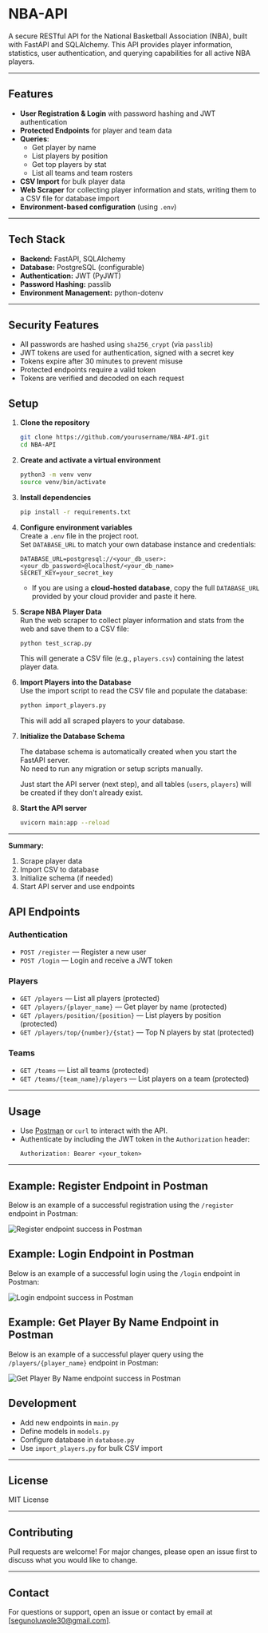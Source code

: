 # NBA-API

A secure RESTful API for the National Basketball Association (NBA), built with FastAPI and SQLAlchemy. This API provides player information, statistics, user authentication, and querying capabilities for all active NBA players.

---

## Features

- **User Registration & Login** with password hashing and JWT authentication
- **Protected Endpoints** for player and team data
- **Queries**:  
  - Get player by name  
  - List players by position  
  - Get top players by stat  
  - List all teams and team rosters
- **CSV Import** for bulk player data
- **Web Scraper** for collecting player information and stats, writing them to a CSV file for database import
- **Environment-based configuration** (using `.env`)

---

## Tech Stack

- **Backend:** FastAPI, SQLAlchemy
- **Database:** PostgreSQL (configurable)
- **Authentication:** JWT (PyJWT)
- **Password Hashing:** passlib
- **Environment Management:** python-dotenv

---

## Security Features

- All passwords are hashed using `sha256_crypt` (via `passlib`)
- JWT tokens are used for authentication, signed with a secret key
- Tokens expire after 30 minutes to prevent misuse
- Protected endpoints require a valid token
- Tokens are verified and decoded on each request


## Setup

1. **Clone the repository**
   ```sh
   git clone https://github.com/yourusername/NBA-API.git
   cd NBA-API
   ```

2. **Create and activate a virtual environment**
   ```sh
   python3 -m venv venv
   source venv/bin/activate
   ```

3. **Install dependencies**
   ```sh
   pip install -r requirements.txt
   ```

4. **Configure environment variables**  
   Create a `.env` file in the project root.  
   Set `DATABASE_URL` to match your own database instance and credentials:
   ```
   DATABASE_URL=postgresql://<your_db_user>:<your_db_password>@localhost/<your_db_name>
   SECRET_KEY=your_secret_key
   ```
   - If you are using a **cloud-hosted database**, copy the full `DATABASE_URL` provided by your cloud provider and paste it here.

5. **Scrape NBA Player Data**  
   Run the web scraper to collect player information and stats from the web and save them to a CSV file:
   ```sh
   python test_scrap.py
   ```
   This will generate a CSV file (e.g., `players.csv`) containing the latest player data.

6. **Import Players into the Database**  
   Use the import script to read the CSV file and populate the database:
   ```sh
   python import_players.py
   ```
   This will add all scraped players to your database.

7. **Initialize the Database Schema**

    The database schema is automatically created when you start the FastAPI server.  
    No need to run any migration or setup scripts manually.

    Just start the API server (next step), and all tables (`users`, `players`) will be created if they don't already exist.

8. **Start the API server**
   ```sh
   uvicorn main:app --reload
   ```

---

**Summary:**  
1. Scrape player data  
2. Import CSV to database  
3. Initialize schema (if needed)  
4. Start API server and use endpoints


## API Endpoints

### **Authentication**
- `POST /register` — Register a new user
- `POST /login` — Login and receive a JWT token

### **Players**
- `GET /players` — List all players (protected)
- `GET /players/{player_name}` — Get player by name (protected)
- `GET /players/position/{position}` — List players by position (protected)
- `GET /players/top/{number}/{stat}` — Top N players by stat (protected)

### **Teams**
- `GET /teams` — List all teams (protected)
- `GET /teams/{team_name}/players` — List players on a team (protected)

---

## Usage

- Use [Postman](https://www.postman.com/) or `curl` to interact with the API.
- Authenticate by including the JWT token in the `Authorization` header:
  ```
  Authorization: Bearer <your_token>
  ```

---

## Example: Register Endpoint in Postman

Below is an example of a successful registration using the `/register` endpoint in Postman:

![Register endpoint success in Postman](images/register.png)

## Example: Login Endpoint in Postman

Below is an example of a successful login using the `/login` endpoint in Postman:

![Login endpoint success in Postman](images/login.png)

## Example: Get Player By Name Endpoint in Postman

Below is an example of a successful player query using the `/players/{player_name}` endpoint in Postman:

![Get Player By Name endpoint success in Postman](images/get_player.png)


## Development

- Add new endpoints in `main.py`
- Define models in `models.py`
- Configure database in `database.py`
- Use `import_players.py` for bulk CSV import

---

## License

MIT License

---

## Contributing

Pull requests are welcome! For major changes, please open an issue first to discuss what you would like to change.

---

## Contact

For questions or support, open an issue or contact by email at [segunoluwole30@gmail.com].
